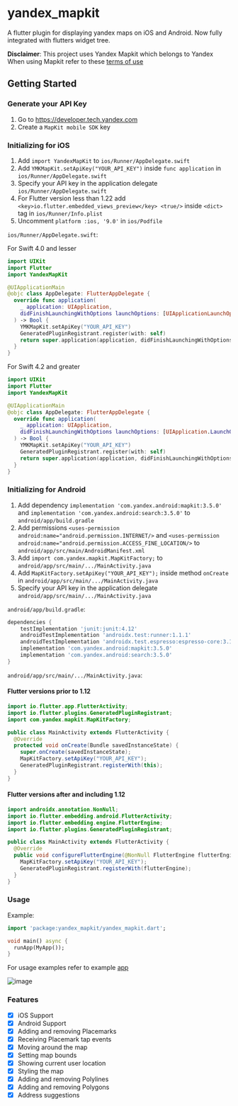 # yandex_mapkit

A flutter plugin for displaying yandex maps on iOS and Android. Now fully integrated with flutters widget tree.

__Disclaimer__: This project uses Yandex Mapkit which belongs to Yandex  
When using Mapkit refer to these [terms of use](https://tech.yandex.com/maps/doc/mapkit/3.x/concepts/conditions-docpage/)

## Getting Started

### Generate your API Key

1. Go to https://developer.tech.yandex.com
2. Create a `MapKit mobile SDK` key

### Initializing for iOS

1. Add `import YandexMapKit` to `ios/Runner/AppDelegate.swift`
2. Add `YMKMapKit.setApiKey("YOUR_API_KEY")` inside `func application` in `ios/Runner/AppDelegate.swift`
3. Specify your API key in the application delegate `ios/Runner/AppDelegate.swift`
4. For Flutter version less than 1.22 add `<key>io.flutter.embedded_views_preview</key> <true/>` inside `<dict>` tag in `ios/Runner/Info.plist`
5. Uncomment `platform :ios, '9.0'` in `ios/Podfile`

`ios/Runner/AppDelegate.swift`:

For Swift 4.0 and lesser

```swift
import UIKit
import Flutter
import YandexMapKit

@UIApplicationMain
@objc class AppDelegate: FlutterAppDelegate {
  override func application(
    _ application: UIApplication,
    didFinishLaunchingWithOptions launchOptions: [UIApplicationLaunchOptionsKey: Any]?
  ) -> Bool {
    YMKMapKit.setApiKey("YOUR_API_KEY")
    GeneratedPluginRegistrant.register(with: self)
    return super.application(application, didFinishLaunchingWithOptions: launchOptions)
  }
}
```

For Swift 4.2 and greater

```swift
import UIKit
import Flutter
import YandexMapKit

@UIApplicationMain
@objc class AppDelegate: FlutterAppDelegate {
  override func application(
    _ application: UIApplication,
    didFinishLaunchingWithOptions launchOptions: [UIApplication.LaunchOptionsKey: Any]?
  ) -> Bool {
    YMKMapKit.setApiKey("YOUR_API_KEY")
    GeneratedPluginRegistrant.register(with: self)
    return super.application(application, didFinishLaunchingWithOptions: launchOptions)
  }
}
```

### Initializing for Android

1. Add dependency `implementation 'com.yandex.android:mapkit:3.5.0'` and `implementation 'com.yandex.android:search:3.5.0'` to `android/app/build.gradle`
2. Add permissions `<uses-permission android:name="android.permission.INTERNET/>` and `<uses-permission android:name="android.permission.ACCESS_FINE_LOCATION/>` to `android/app/src/main/AndroidManifest.xml`
3. Add `import com.yandex.mapkit.MapKitFactory;` to `android/app/src/main/.../MainActivity.java`
4. Add `MapKitFactory.setApiKey("YOUR_API_KEY");` inside method `onCreate` in `android/app/src/main/.../MainActivity.java`
5. Specify your API key in the application delegate `android/app/src/main/.../MainActivity.java`

`android/app/build.gradle`:

```groovy
dependencies {
    testImplementation 'junit:junit:4.12'
    androidTestImplementation 'androidx.test:runner:1.1.1'
    androidTestImplementation 'androidx.test.espresso:espresso-core:3.1.1'
    implementation 'com.yandex.android:mapkit:3.5.0'
    implementation 'com.yandex.android:search:3.5.0'
}
```

`android/app/src/main/.../MainActivity.java`:

#### Flutter versions prior to 1.12

```java
import io.flutter.app.FlutterActivity;
import io.flutter.plugins.GeneratedPluginRegistrant;
import com.yandex.mapkit.MapKitFactory;

public class MainActivity extends FlutterActivity {
  @Override
  protected void onCreate(Bundle savedInstanceState) {
    super.onCreate(savedInstanceState);
    MapKitFactory.setApiKey("YOUR_API_KEY");
    GeneratedPluginRegistrant.registerWith(this);
  }
}
```

#### Flutter versions after and including 1.12

```java
import androidx.annotation.NonNull;
import io.flutter.embedding.android.FlutterActivity;
import io.flutter.embedding.engine.FlutterEngine;
import io.flutter.plugins.GeneratedPluginRegistrant;

public class MainActivity extends FlutterActivity {
  @Override
  public void configureFlutterEngine(@NonNull FlutterEngine flutterEngine) {
    MapKitFactory.setApiKey("YOUR_API_KEY");
    GeneratedPluginRegistrant.registerWith(flutterEngine);
  }
}
```

### Usage

Example:

```dart
import 'package:yandex_mapkit/yandex_mapkit.dart';

void main() async {
  runApp(MyApp());
}
```

For usage examples refer to example [app](https://github.com/Unact/yandex_mapkit/tree/master/example)

![image](https://user-images.githubusercontent.com/8961745/100362969-26e23880-300d-11eb-9529-6ab36beffa51.png)

### Features

- [X] iOS Support
- [X] Android Support
- [X] Adding and removing Placemarks
- [X] Receiving Placemark tap events
- [X] Moving around the map
- [X] Setting map bounds
- [X] Showing current user location
- [X] Styling the map
- [X] Adding and removing Polylines
- [X] Adding and removing Polygons
- [X] Address suggestions
